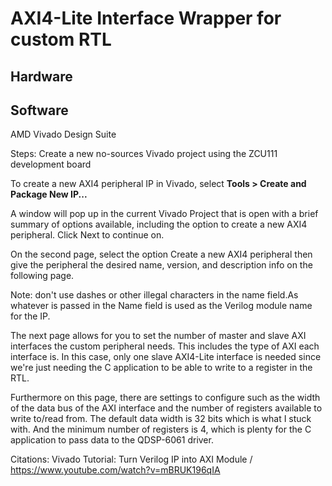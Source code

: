 

# AXI4-Lite Interface Wrapper for custom RTL

## Hardware

## Software
AMD Vivado Design Suite

Steps:
Create a new no-sources Vivado project using the ZCU111 development board


To create a new AXI4 peripheral IP in Vivado, select <b>Tools > Create and Package New IP...</b>

A window will pop up in the current Vivado Project that is open with a brief summary of options available, including the option to create a new AXI4 peripheral. Click Next to continue on.

On the second page, select the option Create a new AXI4 peripheral then give the peripheral the desired name, version, and description info on the following page.

Note: don't use dashes or other illegal characters in the name field.As whatever is passed in the Name field is used as the Verilog module name for the IP.

The next page allows for you to set the number of master and slave AXI interfaces the custom peripheral needs. This includes the type of AXI each interface is. In this case, only one slave AXI4-Lite interface is needed since we're just needing the C application to be able to write to a register in the RTL.

Furthermore on this page, there are settings to configure such as the width of the data bus of the AXI interface and the number of registers available to write to/read from. The default data width is 32 bits which is what I stuck with. And the minimum number of registers is 4, which is plenty for the C application to pass data to the QDSP-6061 driver.


Citations:
Vivado Tutorial: Turn Verilog IP into AXI Module /
https://www.youtube.com/watch?v=mBRUK196qIA
